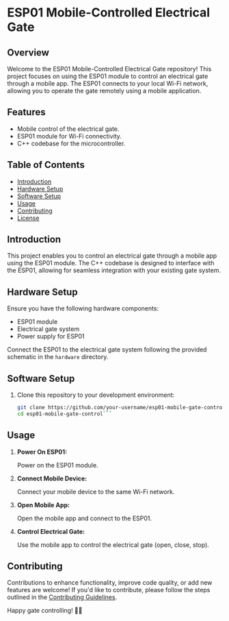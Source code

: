 # ESP01 Mobile-Controlled Electrical Gate

## Overview

Welcome to the ESP01 Mobile-Controlled Electrical Gate repository! This project focuses on using the ESP01 module to control an electrical gate through a mobile app. The ESP01 connects to your local Wi-Fi network, allowing you to operate the gate remotely using a mobile application.

## Features

- Mobile control of the electrical gate.
- ESP01 module for Wi-Fi connectivity.
- C++ codebase for the microcontroller.

## Table of Contents

- [Introduction](#introduction)
- [Hardware Setup](#hardware-setup)
- [Software Setup](#software-setup)
- [Usage](#usage)
- [Contributing](#contributing)
- [License](#license)

## Introduction

This project enables you to control an electrical gate through a mobile app using the ESP01 module. The C++ codebase is designed to interface with the ESP01, allowing for seamless integration with your existing gate system.

## Hardware Setup

Ensure you have the following hardware components:

- ESP01 module
- Electrical gate system
- Power supply for ESP01

Connect the ESP01 to the electrical gate system following the provided schematic in the `hardware` directory.

## Software Setup

1. Clone this repository to your development environment:

   ```bash
   git clone https://github.com/your-username/esp01-mobile-gate-control.git
   cd esp01-mobile-gate-control```

## Usage

1. **Power On ESP01:**
   
   Power on the ESP01 module.

2. **Connect Mobile Device:**
   
   Connect your mobile device to the same Wi-Fi network.

3. **Open Mobile App:**
   
   Open the mobile app and connect to the ESP01.

4. **Control Electrical Gate:**
   
   Use the mobile app to control the electrical gate (open, close, stop).

## Contributing

Contributions to enhance functionality, improve code quality, or add new features are welcome! If you'd like to contribute, please follow the steps outlined in the [Contributing Guidelines](CONTRIBUTING.md).


Happy gate controlling! 🚧📱